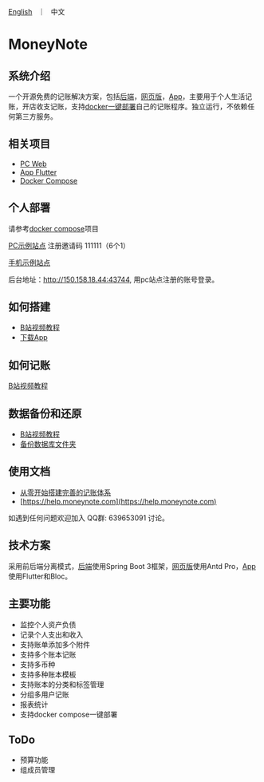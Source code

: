 <p align="left">
    <a href="README_en.md">English</a> &nbsp ｜ &nbsp 中文
</p>

# MoneyNote

## 系统介绍

一个开源免费的记账解决方案，包括[后端](https://github.com/getmoneynote/moneynote-api)，[网页版](https://github.com/getmoneynote/moneynote-pc)，[App](https://github.com/getmoneynote/moneynote-flutter)，主要用于个人生活记账，开店收支记账，支持[docker一键部署](https://github.com/getmoneynote/docker-compose-moneynote-ali)自己的记账程序。独立运行，不依赖任何第三方服务。

## 相关项目
- [PC Web](https://github.com/getmoneynote/moneynote-pc)
- [App Flutter](https://github.com/getmoneynote/moneynote-flutter)
- [Docker Compose](https://github.com/getmoneynote/docker-compose-moneynote-ali)

## 个人部署
请参考[docker compose](https://github.com/getmoneynote/docker-compose-moneynote-ali)项目

[PC示例站点](http://150.158.18.44:43743)  注册邀请码 111111（6个1）

[手机示例站点](http://150.158.18.44:43744)

后台地址：http://150.158.18.44:43744, 用pc站点注册的账号登录。

## 如何搭建
- [B站视频教程](https://space.bilibili.com/392661804/channel/collectiondetail?sid=2604159)
- [下载App](https://github.com/getmoneynote/moneynote-flutter/releases/tag/v1.0.44)

## 如何记账
[B站视频教程](https://space.bilibili.com/392661804/channel/collectiondetail?sid=2907921)

## 数据备份和还原
- [B站视频教程](https://space.bilibili.com/392661804/channel/collectiondetail?sid=2899524&ctype=0)
- [备份数据库文件夹](https://www.bilibili.com/read/cv34264576/?spm_id_from=333.999.0.0)

## 使用文档
- [从零开始搭建完善的记账体系](https://sspai.com/post/58025)
- [https://help.moneynote.com](https://help.moneynote.com)

如遇到任何问题欢迎加入 QQ群: 639653091 讨论。

## 技术方案
采用前后端分离模式，[后端](https://github.com/getmoneynote/moneynote-api)使用Spring Boot 3框架，[网页版](https://github.com/getmoneynote/moneywhere-user-fe)使用Antd Pro，[App](https://github.com/getmoneynote/moneywhere_user_flutter)使用Flutter和Bloc。

## 主要功能

- 监控个人资产负债
- 记录个人支出和收入
- 支持账单添加多个附件
- 支持多个账本记账
- 支持多币种
- 支持多种账本模板
- 支持账本的分类和标签管理
- 分组多用户记账
- 报表统计
- 支持docker compose一键部署

## ToDo
- 预算功能
- 组成员管理
